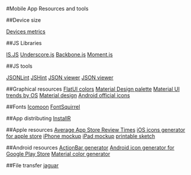 #Mobile App Resources and tools

##Device size

[Devices metrics](http://www.materialup.com/posts/device-metrics-google-design/responsive)

##JS Libraries

[IS.JS](http://arasatasaygin.github.io/is.js/)
[Underscore.js](http://underscorejs.org/)
[Backbone.js](http://backbonejs.org/)
[Moment.js](http://momentjs.com/)

##JS tools

[JSONLint](http://jsonlint.com/)
[JSHint](http://jshint.com/)
[JSON viewer](http://www.jsoneditoronline.org/)
[JSON viewer](http://jsonviewer.stack.hu/)

##Graphical resources
[FlatUI colors](http://flatuicolors.com/)
[Material Design palette](http://www.materialpalette.com/)
[Material UI](http://www.andreagalanti.it/materialuicolors/#color)
[trends by OS](http://tintui.com/index.html)
[Material design](http://www.google.com/design/spec/style/color.html#color-color-palette) 
[Android official icons](https://developer.android.com/design/downloads/index.html)

##Fonts
[Icomoon](https://icomoon.io/)
[FontSquirrel](http://www.fontsquirrel.com/)

##App distributing
[InstallR](https://www.installrapp.com/)

##Apple resources
[Average App Store Review Times](http://appreviewtimes.com/)
[iOS icons generator for apple store](http://appicontemplate.com/ios8)
[iPhone mockup](http://appicontemplate.com/iphonescreenshot) 
[iPad mockup](http://appicontemplate.com/ipadscreenshot)
[printable sketch](http://sketchsheets.com/)

##Android resources
[ActionBar generator](http://jgilfelt.github.io/android-actionbarstylegenerator/)
[Android icon generator for Google Play Store](http://appicontemplate.com/android)
[Material color generator](http://paletton.com)

##File transfer
[jaguar](http://share.jaguar-network.com/)
